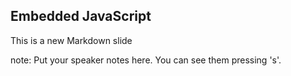 ##  Embedded JavaScript

This is a new Markdown slide

note:
    Put your speaker notes here.
    You can see them pressing 's'.
